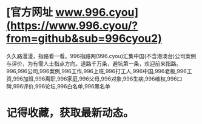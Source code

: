 # [官方网址 www.996.cyou](https://www.996.cyou/?from=github&sub=996cyou2)
久久路漫漫，指路看一看。996指路网(996.cyou)汇集中国(不含港澳台)公司案例与评价，为有需人士指点方向。道路千万条，避坑第一条，欢迎前来指路。
996,996公司,996案例,996工作,996上班,996打工人,996中国,996老板,996工资,996加班,996离职,996家庭,996父母,996对象,996生病,996维权,996口碑,996评价,996论坛,996白名单,996黑名单
# 记得收藏，获取最新动态。
